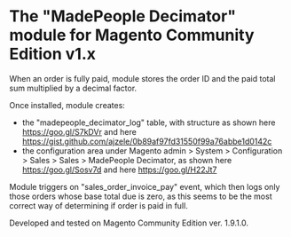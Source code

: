 # The "MadePeople Decimator" module for Magento Community Edition v1.x

When an order is fully paid, module stores the order ID and the paid total sum multiplied by a decimal factor.

Once installed, module creates:
* the "madepeople_decimator_log" table, with structure as shown here https://goo.gl/S7kDVr and here https://gist.github.com/ajzele/0b89af97fd31550f99a76abbe1d0142c
* the configuration area under Magento admin > System > Configuration > Sales > Sales > MadePeople Decimator, as shown here https://goo.gl/Sosv7d and here https://goo.gl/H22Jt7

Module triggers on "sales_order_invoice_pay" event, which then logs only those orders whose base total due is zero, as this seems to be the most correct way of determining if order is paid in full.

Developed and tested on Magento Community Edition ver. 1.9.1.0.